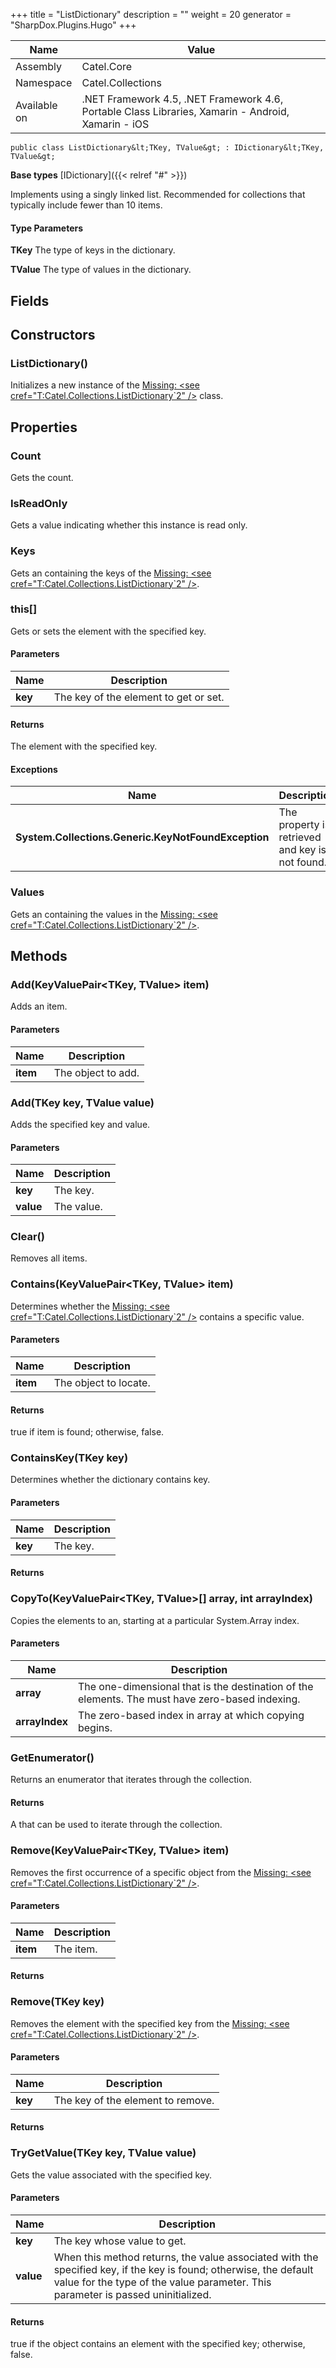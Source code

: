 

+++
title = "ListDictionary" 
description = ""
weight = 20
generator = "SharpDox.Plugins.Hugo"
+++

Name|Value
---|---
Assembly|Catel.Core
Namespace|Catel.Collections
Available on|.NET Framework 4.5, .NET Framework 4.6, Portable Class Libraries, Xamarin - Android, Xamarin - iOS

```
public class ListDictionary&lt;TKey, TValue&gt; : IDictionary&lt;TKey, TValue&gt;
```

**Base types**
[IDictionary]({{&lt; relref "#" &gt;}})

Implements using a singly linked list. Recommended for collections that typically include fewer than 10 items.

#### Type Parameters

**TKey**
The type of keys in the dictionary.

**TValue**
The type of values in the dictionary.

## Fields

## Constructors

### ListDictionary()

Initializes a new instance of the [Missing: &lt;see cref="T:Catel.Collections.ListDictionary`2" /&gt;](#) class.

## Properties

### Count

Gets the count.

### IsReadOnly

Gets a value indicating whether this instance is read only.

### Keys

Gets an containing the keys of the [Missing: &lt;see cref="T:Catel.Collections.ListDictionary`2" /&gt;](#).

### this[]

Gets or sets the element with the specified key.

#### Parameters

Name|Description
---|---
**key**|The key of the element to get or set.

#### Returns

The element with the specified key.

#### Exceptions

Name|Description
---|---
**System.Collections.Generic.KeyNotFoundException**|The property is retrieved and key is not found.

### Values

Gets an containing the values in the [Missing: &lt;see cref="T:Catel.Collections.ListDictionary`2" /&gt;](#).

## Methods

### Add(KeyValuePair&lt;TKey, TValue&gt; item)

Adds an item.

#### Parameters

Name|Description
---|---
**item**|The object to add.

### Add(TKey key, TValue value)

Adds the specified key and value.

#### Parameters

Name|Description
---|---
**key**|The key.
**value**|The value.

### Clear()

Removes all items.

### Contains(KeyValuePair&lt;TKey, TValue&gt; item)

Determines whether the [Missing: &lt;see cref="T:Catel.Collections.ListDictionary`2" /&gt;](#) contains a specific value.

#### Parameters

Name|Description
---|---
**item**|The object to locate.

#### Returns

true if item is found; otherwise, false.

### ContainsKey(TKey key)

Determines whether the dictionary contains key.

#### Parameters

Name|Description
---|---
**key**|The key.

#### Returns

### CopyTo(KeyValuePair&lt;TKey, TValue&gt;[] array, int arrayIndex)

Copies the elements to an, starting at a particular System.Array index.

#### Parameters

Name|Description
---|---
**array**|The one-dimensional that is the destination of the elements. The must have zero-based indexing.
**arrayIndex**|The zero-based index in array at which copying begins.

### GetEnumerator()

Returns an enumerator that iterates through the collection.

#### Returns

A that can be used to iterate through the collection.

### Remove(KeyValuePair&lt;TKey, TValue&gt; item)

Removes the first occurrence of a specific object from the [Missing: &lt;see cref="T:Catel.Collections.ListDictionary`2" /&gt;](#).

#### Parameters

Name|Description
---|---
**item**|The item.

#### Returns

### Remove(TKey key)

Removes the element with the specified key from the [Missing: &lt;see cref="T:Catel.Collections.ListDictionary`2" /&gt;](#).

#### Parameters

Name|Description
---|---
**key**|The key of the element to remove.

#### Returns

### TryGetValue(TKey key, TValue value)

Gets the value associated with the specified key.

#### Parameters

Name|Description
---|---
**key**|The key whose value to get.
**value**|When this method returns, the value associated with the specified key, if the key is found; otherwise, the default value for the type of the value parameter. This parameter is passed uninitialized.

#### Returns

true if the object contains an element with the specified key; otherwise, false.

